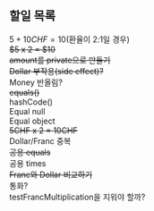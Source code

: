 ## 할일 목록

$5 + 10CHF = 10$(환율이 2:1일 경우)   
~~$5 x 2 = $10~~   
~~amount를 private으로 만들기~~   
~~Dollar 부작용(side effect)?~~   
Money 반올림?   
~~equals()~~   
hashCode()   
Equal null   
Equal object   
~~5CHF x 2 = 10CHF~~   
Dollar/Franc 중복   
~~공용 equals~~   
공용 times   
~~Franc와 Dollar 비교하기~~   
통화?   
testFrancMultiplication을 지워야 할까?

